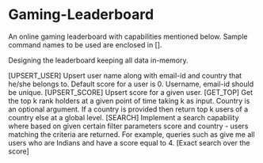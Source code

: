 # Gaming-Leaderboard

An online gaming leaderboard with capabilities mentioned below. Sample command names to be used are enclosed in [].

Designing the leaderboard keeping all data in-memory.

[UPSERT_USER] Upsert user name along with email-id and country that he/she belongs to. Default score for a user is 0. Username, email-id should be unique.
[UPSERT_SCORE] Upsert score for a given user.
[GET_TOP] Get the top k rank holders at a given point of time taking k as input. Country is an optional argument. If a country is provided then return top k users of a country else at a global level.
[SEARCH] Implement a search capability where based on given certain filter parameters score and country - users matching the criteria are returned. For example, queries such as give me all users who are Indians and have a score equal to 4. [Exact search over the score]

